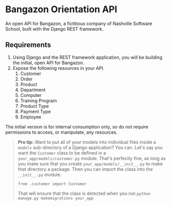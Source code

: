 # Bangazon Orientation API

An open API for Bangazon, a fictitious company of Nashville Software School, built with the Django REST framework.

## Requirements

1. Using Django and the REST framework application, you will be building the initial, open API for Bangazon.
1. Expose the following resources in your API.
    1. Customer
    1. Order
    1. Product
    1. Department
    1. Computer
    1. Training Program
    1. Product Type
    1. Payment Type
    1. Employee

The initial version is for internal consumption only, so do not require permissions to access, or manipulate, any resources.


> **Pro tip:** Want to put all of your models into individual files inside a `models` sub-directory of a Django application? You can. Let's say you want the `Customer` class to be defined in a `your_app/models/customer.py` module. That's perfectly fine, as long as you make sure that you create `your_app/models/__init__.py` to make that directory a package. Then you can import the class into the `__init__.py` module.
>
>    `from .customer import Customer`
>
> That will ensure that the class is detected when you run `python manage.py makemigrations your_app`
